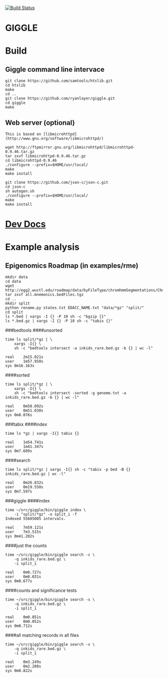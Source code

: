 [![Build Status](https://travis-ci.org/ryanlayer/giggle.svg?branch=master)](https://travis-ci.org/ryanlayer/giggle)

# GIGGLE

# Build
    
## Giggle command line intervace

    git clone https://github.com/samtools/htslib.git
    cd htslib
    make
    cd .. 
    git clone https://github.com/ryanlayer/giggle.git
    cd giggle
    make

## Web server (optional)
    This is based on [libmicrohttpd](http://www.gnu.org/software/libmicrohttpd/)

    wget http://ftpmirror.gnu.org/libmicrohttpd/libmicrohttpd-0.9.46.tar.gz
    tar zxvf libmicrohttpd-0.9.46.tar.gz
    cd libmicrohttpd-0.9.46
    ./configure --prefix=$HOME/usr/local/
    make
    make install

    git clone https://github.com/json-c/json-c.git
    cd json-c
    sh autogen.sh
    ./configure --prefix=$HOME/usr/local/
    make
    make install

# [Dev Docs](http://ryanlayer.github.io/giggle/)

# Example analysis
## Epigenomics Roadmap (in examples/rme)

    mkdir data
    cd data
    wget http://egg2.wustl.edu/roadmap/data/byFileType/chromhmmSegmentations/ChmmModels/coreMarks/jointModel/final/all.mnemonics.bedFiles.tgz
    tar zxvf all.mnemonics.bedFiles.tgz
    cd ..
    mkdir split
    python rename.py states.txt EDACC_NAME.txt "data/*gz" "split/"
    cd split
    ls *.bed | xargs -I {} -P 10 sh -c "bgzip {}"
    ls *.bed.gz | xargs -I {} -P 10 sh -c "tabix {}"
    

###bedtools
####unsorted

    time ls split/*gz | \
        xargs -I{} \
        sh -c "bedtools intersect -a inkids_rare.bed.gz -b {} | wc -l"

    real    2m15.021s
    user    1m57.950s
    sys 0m16.163s

####sorted

    time ls split/*gz | \
        xargs -I{} \
        sh -c "bedtools intersect -sorted -g genome.txt -a inkids_rare.bed.gz -b {} | wc -l"

    real    0m58.092s
    user    0m51.030s
    sys 0m8.076s

###tabix
####index

    time ls *gz | xargs -I{} tabix {}

    real    1m54.741s
    user    1m41.347s
    sys 0m7.689s

####search

    time ls split/*gz | xargs -I{} sh -c "tabix -p bed -B {}  inkids_rare.bed.gz | wc -l"

    real    0m26.832s
    user    0m19.550s
    sys 0m7.597s

###giggle
####index

    time ~/src/giggle/bin/giggle index \
        -i "split/*gz" -o split_i -f
    Indexed 55605005 intervals.

    real    7m59.121s
    user    7m3.515s
    sys 0m41.202s

####just the counts

    time ~/src/giggle/bin/giggle search -c \
        -q inkids_rare.bed.gz \
        -i split_i 

    real    0m0.727s
    user    0m0.031s
    sys 0m0.677s

####counts and significance tests

    time ~/src/giggle/bin/giggle search -s \
        -q inkids_rare.bed.gz \
        -i split_i 

    real    0m0.851s
    user    0m0.052s
    sys 0m0.712s   

####all matching records in all files

    time ~/src/giggle/bin/giggle search -v \
        -q inkids_rare.bed.gz \
        -i split_i 

    real    0m3.249s
    user    0m2.280s
    sys 0m0.822s


